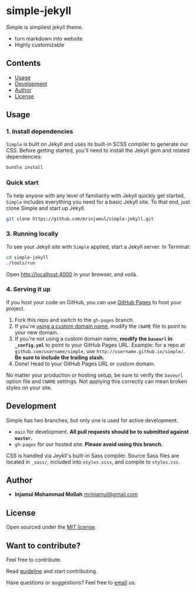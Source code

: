 # simple-jekyll

Simple is simpliest jekyll theme.

- turn markdown into website
- Highly customizable

## Contents

- [Usage](#usage)
- [Development](#development)
- [Author](#author)
- [License](#license)

## Usage

### 1. Install dependencies

`Simple` is built on Jekyll and uses its built-in SCSS compiler to generate our CSS. Before getting started, you'll need to install the Jekyll gem and related dependencies:

```bash
bundle install
```

### Quick start

To help anyone with any level of familiarity with Jekyll quickly get started, `Simple` includes everything you need for a basic Jekyll site. To that end, just clone Simple and start up Jekyll.

```bash
git clone https://github.com/mrinjamul/simple-jekyll.git
```

### 3. Running locally

To see your Jekyll site with `Simple` applied, start a Jekyll server. In Terminal:

```bash
cd simple-jekyll
./tools/run
```

Open <http://localhost:4000> in your browser, and voilà.

### 4. Serving it up

If you host your code on GitHub, you can use [GitHub Pages](https://pages.github.com) to host your project.

1. Fork this repo and switch to the `gh-pages` branch.
1. If you're [using a custom domain name](https://help.github.com/articles/setting-up-a-custom-domain-with-github-pages), modify the `CNAME` file to point to your new domain.
1. If you're not using a custom domain name, **modify the `baseurl` in `_config.yml`** to point to your GitHub Pages URL. Example: for a repo at `github.com/username/simple`, use `http://username.github.io/simple/`. **Be sure to include the trailing slash.**
1. Done! Head to your GitHub Pages URL or custom domain.

No matter your production or hosting setup, be sure to verify the `baseurl` option file and `CNAME` settings. Not applying this correctly can mean broken styles on your site.

## Development

Simple has two branches, but only one is used for active development.

- `main` for development. **All pull requests should be to submitted against `master`.**
- `gh-pages` for our hosted site. **Please avoid using this branch.**

CSS is handled via Jeykll's built-in Sass compiler. Source Sass files are located in `_sass/`, included into `styles.scss`, and compile to `styles.css`.

## Author

- **Injamul Mohammad Mollah** <mrinjamul@gmail.com>

## License

Open sourced under the [MIT license](LICENSE).

## Want to contribute?

Feel free to contribute.

Read [guideline](CONTRIBUTING.md) and start contributing.

Have questions or suggestions? Feel free to [email](mailto:mrinjamul@gmail.com) us.
